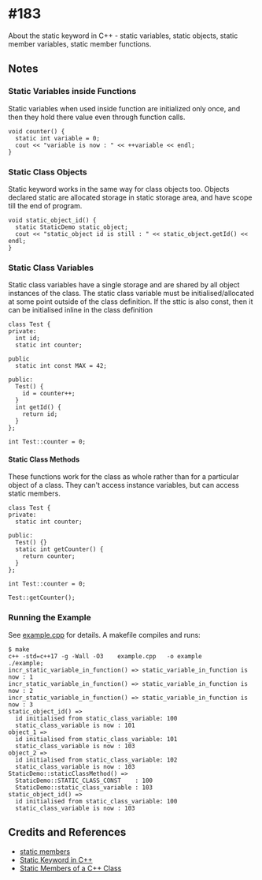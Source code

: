 # #183

About the static keyword in C++ - static variables, static objects, static member variables, static member functions.

## Notes

### Static Variables inside Functions

Static variables when used inside function are initialized only once, and then they hold there value even through function calls.

```
void counter() {
  static int variable = 0;
  cout << "variable is now : " << ++variable << endl;
}
```

### Static Class Objects

Static keyword works in the same way for class objects too. Objects declared static are allocated storage in static storage area, and have scope till the end of program.

```
void static_object_id() {
  static StaticDemo static_object;
  cout << "static_object id is still : " << static_object.getId() << endl;
}
```

### Static Class Variables

Static class variables have a single storage and are shared by all object instances of the class.
The static class variable must be initialised/allocated at some point outside of the class definition.
If the sttic is also const, then it can be initialised inline in the class definition

```
class Test {
private:
  int id;
  static int counter;

public
  static int const MAX = 42;

public:
  Test() {
    id = counter++;
  }
  int getId() {
    return id;
  }
};

int Test::counter = 0;
```


#### Static Class Methods

These functions work for the class as whole rather than for a particular object of a class.
They can't access instance variables, but can access static members.

```
class Test {
private:
  static int counter;

public:
  Test() {}
  static int getCounter() {
    return counter;
  }
};

int Test::counter = 0;

Test::getCounter();
```

### Running the Example

See [example.cpp](./example.cpp) for details. A makefile compiles and runs:

```
$ make
c++ -std=c++17 -g -Wall -O3    example.cpp   -o example
./example;
incr_static_variable_in_function() => static_variable_in_function is now : 1
incr_static_variable_in_function() => static_variable_in_function is now : 2
incr_static_variable_in_function() => static_variable_in_function is now : 3
static_object_id() =>
  id initialised from static_class_variable: 100
  static_class_variable is now : 101
object_1 =>
  id initialised from static_class_variable: 101
  static_class_variable is now : 103
object_2 =>
  id initialised from static_class_variable: 102
  static_class_variable is now : 103
StaticDemo::staticClassMethod() =>
  StaticDemo::STATIC_CLASS_CONST    : 100
  StaticDemo::static_class_variable : 103
static_object_id() =>
  id initialised from static_class_variable: 100
  static_class_variable is now : 103
```

## Credits and References

* [static members](https://en.cppreference.com/w/cpp/language/static)
* [Static Keyword in C++](https://www.studytonight.com/cpp/static-keyword.php)
* [Static Members of a C++ Class](https://www.tutorialspoint.com/cplusplus/cpp_static_members.htm)
